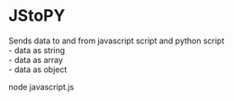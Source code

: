 # JStoPY

Sends data to and from javascript script and python script  
    - data as string  
    - data as array  
    - data as object  

node javascript.js
